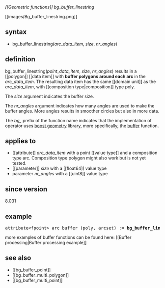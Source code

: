 *[[Geometric functions]] bg_buffer_linestring*

[[images/Bg_buffer_linestring.png]]

## syntax

- bg_buffer_linestring(*arc_data_item*, *size*, *nr_angles*)

## definition

bg_buffer_linestring(*point_data_item*, *size*, *nr_angles*) results in a [[polygon]] [[data item]] with <B>buffer polygons around each arc</B> in the *arc_data_item*. The resulting data item has the same [[domain unit]] as the *arc_data_item*, with [[composition type|composition]] type poly.

The *size* argument indicates the buffer size.

The *nr_angles* argument indicates how many angles are used to make the buffer angles. More angles results in smoother circles but also in more
data.

The *bg_* prefix of the function name indicates that the implementation of operator uses [boost geometry](https://www.boost.org/doc/libs/1_80_0/libs/geometry/doc/html/index.html)
library, more specifically, the [buffer](https://www.boost.org/doc/libs/1_80_0/libs/geometry/doc/html/geometry/reference/algorithms/buffer/buffer_4.html)
function.

## applies to

- [[attribute]] *arc_data_item* with a point [[value type]] and a composition type arc. Composition type polygon might also work but is not yet tested.
- [[parameter]] *size* with a [[float64]] value type
- parameter *nr_angles* with a [[uint8]] value type

## since version

8.031

## example

<pre>
attribute&lt;fpoint&gt; arc_buffer (poly, arcset) := <B>bg_buffer_linestring(</B>arcset/geometry, 10.0, 16b<B>)</B>;
</pre>

more examples of buffer functions can be found here: [[Buffer processing|Buffer processing example]]

## see also

- [[bg_buffer_point]]
- [[bg_buffer_multi_polygon]]
- [[bg_buffer_multi_point]]